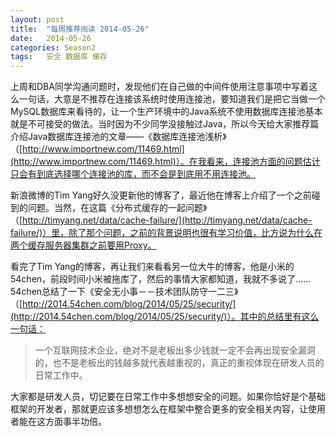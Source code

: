 ```yaml
---
layout: post
title:  "每周推荐阅读 2014-05-26"
date:   2014-05-26
categories: Season2 
tags:   安全 数据库 缓存
---
```


上周和DBA同学沟通问题时，发现他们在自己做的中间件使用注意事项中写着这么一句话，大意是不推荐在连接该系统时使用连接池，要知道我们是把它当做一个MySQL数据库来看待的，让一个生产环境中的Java系统不使用数据库连接池基本就是不可接受的做法。当时因为不少同学没接触过Java，所以今天给大家推荐篇介绍Java数据库连接池的文章——《数据库连接池浅析》（[http://www.importnew.com/11469.html](http://www.importnew.com/11469.html)）。在我看来，连接池方面的问题估计只会有到底选择哪个连接池的库，而不会是到底用不用连接池。

新浪微博的Tim Yang好久没更新他的博客了，最近他在博客上介绍了一个之前碰到的问题。当然，在这篇《分布式缓存的一起问题》（[http://timyang.net/data/cache-failure/](http://timyang.net/data/cache-failure/)）里，除了那个问题，之前的背景说明也很有学习价值，比方说为什么在两个缓存服务器集群之前要用Proxy。

看完了Tim Yang的博客，再让我们来看看另一位大牛的博客，他是小米的54chen，前段时间小米被拖库了，然后的事情大家都知道，我就不多说了……54chen总结了一下《安全无小事－－技术团队防守一二三》（[http://2014.54chen.com/blog/2014/05/25/security/](http://2014.54chen.com/blog/2014/05/25/security/)）。其中的总结里有这么一句话：

> 一个互联网技术企业，绝对不是老板出多少钱就一定不会再出现安全漏洞的，也不是老板出的钱越多就代表越重视的，真正的重视体现在研发人员的日常工作中。

大家都是研发人员，切记要在日常工作中多想想安全的问题。如果你恰好是个基础框架的开发者，那就更应该多想想怎么在框架中整合更多的安全相关内容，让使用者能在这方面事半功倍。